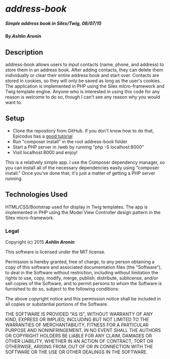 # _address-book_

##### Simple address book in Silex/Twig, 08/07/15

#### By _**Ashlin Aronin**_

## Description

address-book allows users to input contacts (name, phone, and address) to store them in an address book. After adding contacts, they can delete them individually or clear their entire address book and start over. Contacts are stored in cookies, so they will only be saved as long as the user's cookies. The application is implemented in PHP using the Silex micro-framework and Twig template engine. Anyone who is interested in using this code for any reason is welcome to do so, though I can't see any reason why you would want to.

## Setup

* Clone the repository from GitHub. If you don't know how to do that, Epicodus has a [good tutorial](https://www.learnhowtoprogram.com/lessons/git-clone "Git-Clone Tutorial")
* Run "composer install" in the root address-book folder
* Start a PHP server in /web by running "php -S localhost:8000"
* Visit localhost:8000 and enjoy!

This is a relatively simple app. I use the Composer dependency manager, so you can install all of the necessary dependencies easily using "composer install." Once you've done that, it's just a matter of getting a PHP server running.

## Technologies Used

HTML/CSS/Bootstrap used for display in Twig templates. The app is implemented in PHP using the Model View Controller design pattern in the Silex micro-framework.

### Legal

Copyright (c) 2015 **_Ashlin Aronin_**

This software is licensed under the MIT license.

Permission is hereby granted, free of charge, to any person obtaining a copy
of this software and associated documentation files (the "Software"), to deal
in the Software without restriction, including without limitation the rights
to use, copy, modify, merge, publish, distribute, sublicense, and/or sell
copies of the Software, and to permit persons to whom the Software is
furnished to do so, subject to the following conditions:

The above copyright notice and this permission notice shall be included in
all copies or substantial portions of the Software.

THE SOFTWARE IS PROVIDED "AS IS", WITHOUT WARRANTY OF ANY KIND, EXPRESS OR
IMPLIED, INCLUDING BUT NOT LIMITED TO THE WARRANTIES OF MERCHANTABILITY,
FITNESS FOR A PARTICULAR PURPOSE AND NONINFRINGEMENT. IN NO EVENT SHALL THE
AUTHORS OR COPYRIGHT HOLDERS BE LIABLE FOR ANY CLAIM, DAMAGES OR OTHER
LIABILITY, WHETHER IN AN ACTION OF CONTRACT, TORT OR OTHERWISE, ARISING FROM,
OUT OF OR IN CONNECTION WITH THE SOFTWARE OR THE USE OR OTHER DEALINGS IN
THE SOFTWARE.
